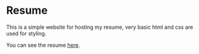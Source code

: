 Resume
======

This is a simple website for hosting my resume, very basic html and css are used for styling.

You can see the resume [here](kyldvs.github.io/resume/).
